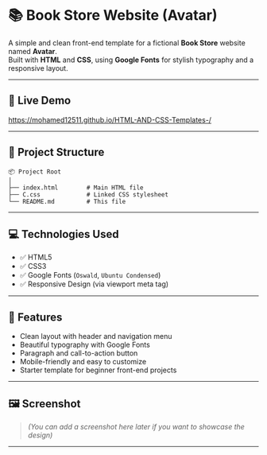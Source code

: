 # 📚 Book Store Website (Avatar)

A simple and clean front-end template for a fictional **Book Store** website named **Avatar**.  
Built with **HTML** and **CSS**, using **Google Fonts** for stylish typography and a responsive layout.

---

## 🔗 Live Demo

 https://mohamed12511.github.io/HTML-AND-CSS-Templates-/

---

## 📁 Project Structure

```
📦 Project Root
│
├── index.html        # Main HTML file
├── C.css             # Linked CSS stylesheet
└── README.md         # This file
```

---

## 💻 Technologies Used

- ✅ HTML5  
- ✅ CSS3  
- ✅ Google Fonts (`Oswald`, `Ubuntu Condensed`)  
- ✅ Responsive Design (via viewport meta tag)

---

## 🎨 Features

- Clean layout with header and navigation menu  
- Beautiful typography with Google Fonts  
- Paragraph and call-to-action button  
- Mobile-friendly and easy to customize  
- Starter template for beginner front-end projects

---

## 🖼️ Screenshot

> _(You can add a screenshot here later if you want to showcase the design)_

---
